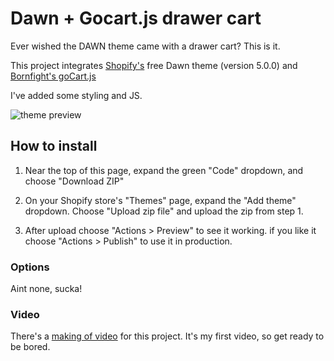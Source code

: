 # Dawn + Gocart.js drawer cart

Ever wished the DAWN theme came with a drawer cart?  This is it.

This project integrates [Shopify's](https://www.shopify.com/) free Dawn theme (version 5.0.0) and [Bornfight's goCart.js](https://github.com/bornfight/goCart.js)

I've added some styling and JS.

![theme preview](https://theotrain.github.io/images/Screen%20Shot%20Dawn%20with%20goCart%20drawer%20cart.png)


## How to install

1) Near the top of this page, expand the green "Code" dropdown, and choose "Download ZIP"

2) On your Shopify store's "Themes" page, expand the "Add theme" dropdown.  Choose "Upload zip file" and upload the zip from step 1.

3) After upload choose "Actions > Preview" to see it working.  if you like it choose "Actions > Publish" to use it in production.


### Options

Aint none, sucka!

### Video

There's a [making of video](https://www.youtube.com/watch?v=R8ERZBZ8mJU) for this project.  It's my first video, so get ready to be bored.